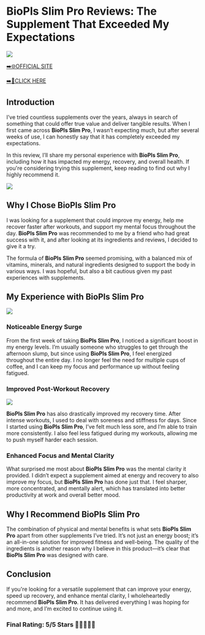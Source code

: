 # **BioPls Slim Pro Reviews**: The Supplement That Exceeded My Expectations

[![](https://static.vecteezy.com/system/resources/thumbnails/019/896/014/small/buy-now-gradient-button-with-cart-symbol-buy-now-illustration-png.png)](https://edetoop.top/lander/sugarpreland-1/bioplsslimpro.html) 

[➡️🌐OFFICIAL SITE](https://edetoop.top/lander/sugarpreland-1/bioplsslimpro.html) 

[➡️🔗CLICK HERE](https://edetoop.top/lander/sugarpreland-1/bioplsslimpro.html) 


## Introduction

I’ve tried countless supplements over the years, always in search of something that could offer true value and deliver tangible results. When I first came across **BioPls Slim Pro**, I wasn’t expecting much, but after several weeks of use, I can honestly say that it has completely exceeded my expectations.

In this review, I’ll share my personal experience with **BioPls Slim Pro**, including how it has impacted my energy, recovery, and overall health. If you're considering trying this supplement, keep reading to find out why I highly recommend it.

[![](https://wallpapers.com/images/hd/red-order-now-button-udg4jcj4arvn8b0n-2.png)](https://edetoop.top/lander/sugarpreland-1/bioplsslimpro.html)  

## Why I Chose **BioPls Slim Pro**

I was looking for a supplement that could improve my energy, help me recover faster after workouts, and support my mental focus throughout the day. **BioPls Slim Pro** was recommended to me by a friend who had great success with it, and after looking at its ingredients and reviews, I decided to give it a try.

The formula of **BioPls Slim Pro** seemed promising, with a balanced mix of vitamins, minerals, and natural ingredients designed to support the body in various ways. I was hopeful, but also a bit cautious given my past experiences with supplements.

## My Experience with **BioPls Slim Pro**

[![](https://static.vecteezy.com/system/resources/thumbnails/019/896/014/small/buy-now-gradient-button-with-cart-symbol-buy-now-illustration-png.png)](https://edetoop.top/lander/sugarpreland-1/bioplsslimpro.html)

### Noticeable Energy Surge

From the first week of taking **BioPls Slim Pro**, I noticed a significant boost in my energy levels. I’m usually someone who struggles to get through the afternoon slump, but since using **BioPls Slim Pro**, I feel energized throughout the entire day. I no longer feel the need for multiple cups of coffee, and I can keep my focus and performance up without feeling fatigued.

### Improved Post-Workout Recovery

[![](https://wallpapers.com/images/hd/red-order-now-button-udg4jcj4arvn8b0n-2.png)](https://edetoop.top/lander/sugarpreland-1/bioplsslimpro.html)  

**BioPls Slim Pro** has also drastically improved my recovery time. After intense workouts, I used to deal with soreness and stiffness for days. Since I started using **BioPls Slim Pro**, I’ve felt much less sore, and I’m able to train more consistently. I also feel less fatigued during my workouts, allowing me to push myself harder each session.

### Enhanced Focus and Mental Clarity

What surprised me most about **BioPls Slim Pro** was the mental clarity it provided. I didn’t expect a supplement aimed at energy and recovery to also improve my focus, but **BioPls Slim Pro** has done just that. I feel sharper, more concentrated, and mentally alert, which has translated into better productivity at work and overall better mood.

## Why I Recommend **BioPls Slim Pro**

The combination of physical and mental benefits is what sets **BioPls Slim Pro** apart from other supplements I’ve tried. It’s not just an energy boost; it’s an all-in-one solution for improved fitness and well-being. The quality of the ingredients is another reason why I believe in this product—it’s clear that **BioPls Slim Pro** was designed with care.

## Conclusion

If you're looking for a versatile supplement that can improve your energy, speed up recovery, and enhance mental clarity, I wholeheartedly recommend **BioPls Slim Pro**. It has delivered everything I was hoping for and more, and I’m excited to continue using it.

### Final Rating: 5/5 Stars 🌟🌟🌟🌟🌟
